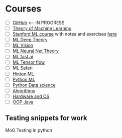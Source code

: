 # Courses

- [ ] [GitHub](https://www.coursera.org/learn/version-control-with-git) <-- IN PROGRESS
- [ ] [Theory of Machine Learning](https://www.youtube.com/watch?v=mbyG85GZ0PI&list=PLnIDYuXHkit4LcWjDe0EwlE57WiGlBs08)
- [ ] [Stanford ML course](https://www.youtube.com/watch?v=vT1JzLTH4G4&list=PL3FW7Lu3i5JvHM8ljYj-zLfQRF3EO8sYv) with notes and exercises [here](http://cs231n.stanford.edu/syllabus.html)
- [ ] [ML Deep Theory](https://www.youtube.com/watch?v=mbyG85GZ0PI&list=PLnIDYuXHkit4LcWjDe0EwlE57WiGlBs08)
- [ ] [ML Vision](https://www.youtube.com/watch?v=vT1JzLTH4G4)
- [ ] [ML Neural Net Theory](https://www.youtube.com/watch?v=vT1JzLTH4G4)
- [ ] [ML fast.ai](fast.ai)
- [ ] [ML Tensor flow](https://www.kadenze.com/courses/creative-applications-of-deep-learning-with-tensorflow/info) 
- [ ] [ML Safari](https://www.safaribooksonline.com/api/v1/dashboard/continue/9780134770826/)
- [ ] [Hinton ML](https://www.coursera.org/learn/neural-networks)
- [ ] [Python ML](https://www.udemy.com/python-for-data-science-and-machine-learning-bootcamp/)
- [ ] [Python Data science](https://www.coursera.org/learn/python-data-analysis)
- [ ] [Algorithms](https://www.coursera.org/learn/algorithms-part1)
- [ ] [Hardware and OS](https://www.coursera.org/learn/embedded-operating-system)
- [ ] [OOP Java](https://www.coursera.org/learn/object-oriented-java)

## Testing snippets for work
MoG Testing in python
